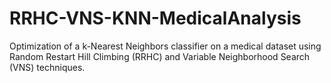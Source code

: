# RRHC-VNS-KNN-MedicalAnalysis
Optimization of a k-Nearest Neighbors classifier on a medical dataset using Random Restart Hill Climbing (RRHC) and Variable Neighborhood Search (VNS) techniques.

